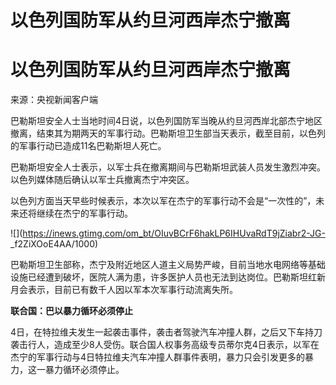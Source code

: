 # 以色列国防军从约旦河西岸杰宁撤离

# 以色列国防军从约旦河西岸杰宁撤离

来源：央视新闻客户端

巴勒斯坦安全人士当地时间4日说，以色列国防军当晚从约旦河西岸北部杰宁地区撤离，结束其为期两天的军事行动。巴勒斯坦卫生部当天表示，截至目前，以色列的军事行动已造成11名巴勒斯坦人死亡。

巴勒斯坦安全人士表示，以军士兵在撤离期间与巴勒斯坦武装人员发生激烈冲突。以色列媒体随后确认以军士兵撤离杰宁冲突区。

以色列方面当天早些时候表示，本次以军在杰宁的军事行动不会是“一次性的”，未来还将继续在杰宁的军事行动。

![](https://inews.gtimg.com/om_bt/OIuvBCrF6hakLP6IHUvaRdT9jZiabr2-JG-
_f2ZiXOoE4AA/1000)

巴勒斯坦卫生部称，杰宁及附近地区人道主义局势严峻，目前当地水电网络等基础设施已经遭到破坏，医院人满为患，许多医护人员也无法到达岗位。巴勒斯坦红新月会表示，目前已有数千人因以军本次军事行动流离失所。

**联合国：巴以暴力循环必须停止**

4日，在特拉维夫发生一起袭击事件，袭击者驾驶汽车冲撞人群，之后又下车持刀袭击行人，造成至少8人受伤。联合国人权事务高级专员蒂尔克4日表示，以军在杰宁的军事行动与4日特拉维夫汽车冲撞人群事件表明，暴力只会引发更多的暴力，这一暴力循环必须停止。

